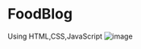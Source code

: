 # FoodBlog
Using HTML,CSS,JavaScript
![image](https://user-images.githubusercontent.com/89440905/230704757-efb05062-208c-48f4-8bc6-b5678672fb3d.png)
